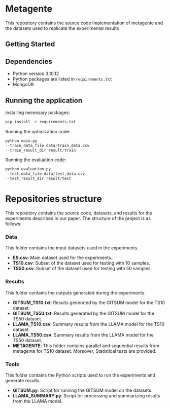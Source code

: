 # Metagente

This repository contains the source code implementation of metagente and the datasets used to replicate the experimental results

## Getting Started

## Dependencies

* Python version 3.10.12
* Python packages are listed in `requirements.txt`
* MongoDB

## Running the application

Installing necessary packages:
```Python
pip install -r requirements.txt
```

Running the optimization code:
```Python
python main.py
--train_data_file data/train_data.csv
--train_result_dir result/train
```

Running the evaluation code:
```Python
python evaluation.py
--test_data_file data/test_data.csv
--test_result_dir result/test
```
# Repositories structure
This repository contains the source code, datasets, and results for the experiments described in our paper. The structure of the project is as follows:

### Data
This folder contains the input datasets used in the experiments.

- **ES.csv**: Main dataset used for the experiments.  
- **TS10.csv**: Subset of the dataset used for testing with 10 samples.  
- **TS50.csv**: Subset of the dataset used for testing with 50 samples.  

### Results
This folder contains the outputs generated during the experiments.

- **GITSUM_TS10.txt**: Results generated by the GITSUM model for the TS10 dataset.  
- **GITSUM_TS50.txt**: Results generated by the GITSUM model for the TS50 dataset.  
- **LLAMA_TS10.csv**: Summary results from the LLAMA model for the TS10 dataset.  
- **LLAMA_TS50.csv**: Summary results from the LLAMA model for the TS50 dataset. 
- **METAGENTE**: This folder contains parallel and sequential results from metagente for TS10 dataset. Moreover, Statistical tests are provided.

### Tools
This folder contains the Python scripts used to run the experiments and generate results.

- **GITSUM.py**: Script for running the GITSUM model on the datasets.  
- **LLAMA_SUMMARY.py**: Script for processing and summarizing results from the LLAMA model.  


